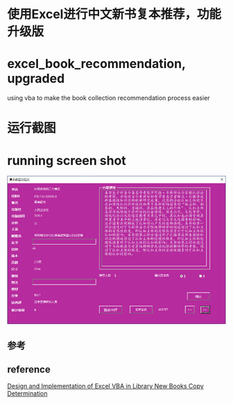 # 使用Excel进行中文新书复本推荐，功能升级版
# excel_book_recommendation, upgraded
using vba to make the book collection recommendation process easier


# 运行截图
# running screen shot
![screenshot](https://raw.githubusercontent.com/iftheworld/excel_book_recommendation/master/vba.png)

## 参考
## reference
[Design and Implementation of Excel VBA in Library New Books Copy Determination](https://kns8.cnki.net/KCMS/detail/detail.aspx?dbcode=CJFD&dbname=CJFDLAST2020&filename=DNZS202005024&v=MDUzMDg3RGgxVDNxVHJXTTFGckNVUjdxZlllWnRGeTNrVXJ6QklTUFJmYkc0SE5ITXFvOUhZSVI4ZVgxTHV4WVM=)
